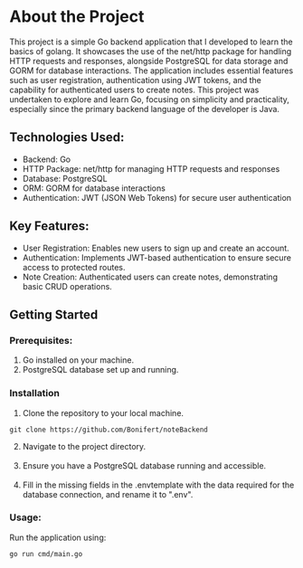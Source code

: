 # About the Project
This project is a simple Go backend application that I developed to learn the basics of golang. 
It showcases the use of the net/http package for handling HTTP requests and responses, 
alongside PostgreSQL for data storage and GORM for database interactions. The application includes 
essential features such as user registration, authentication using JWT tokens, and the capability 
for authenticated users to create notes. This project was undertaken to explore and learn Go, 
focusing on simplicity and practicality, especially since the primary backend language of 
the developer is Java.

## Technologies Used:
* Backend: Go
* HTTP Package: net/http for managing HTTP requests and responses
* Database: PostgreSQL
* ORM: GORM for database interactions
* Authentication: JWT (JSON Web Tokens) for secure user authentication
## Key Features: 
* User Registration: Enables new users to sign up and create an account.
* Authentication: Implements JWT-based authentication to ensure secure access to protected routes.
* Note Creation: Authenticated users can create notes, demonstrating basic CRUD operations.

## Getting Started
### Prerequisites:
1. Go installed on your machine.
2. PostgreSQL database set up and running.

### Installation
1. Clone the repository to your local machine.
```shell
git clone https://github.com/Bonifert/noteBackend
```
2. Navigate to the project directory.<br><br>
3. Ensure you have a PostgreSQL database running and accessible.<br><br>
4. Fill in the missing fields in the .envtemplate with the data required for the database connection, and rename it to ".env".

### Usage:

Run the application using:
```shell
go run cmd/main.go
```
